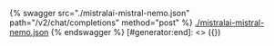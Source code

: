 [#generator:start]: <> ({ "template": "openapi" })
{% swagger src="./mistralai-mistral-nemo.json" path="/v2/chat/completions" method="post" %}
[./mistralai-mistral-nemo.json](./mistralai-mistral-nemo.json)
{% endswagger %}
[#generator:end]: <> ({})